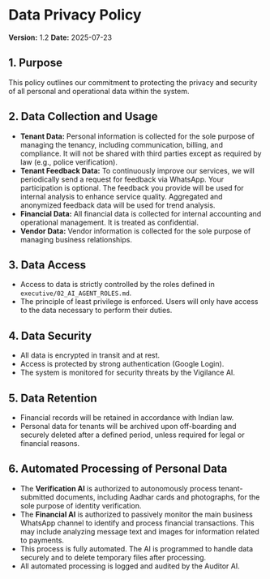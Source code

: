 # Data Privacy Policy

**Version:** 1.2
**Date:** 2025-07-23

## 1. Purpose

This policy outlines our commitment to protecting the privacy and security of all personal and operational data within the system.

## 2. Data Collection and Usage

- **Tenant Data:** Personal information is collected for the sole purpose of managing the tenancy, including communication, billing, and compliance. It will not be shared with third parties except as required by law (e.g., police verification).
- **Tenant Feedback Data:** To continuously improve our services, we will periodically send a request for feedback via WhatsApp. Your participation is optional. The feedback you provide will be used for internal analysis to enhance service quality. Aggregated and anonymized feedback data will be used for trend analysis.
- **Financial Data:** All financial data is collected for internal accounting and operational management. It is treated as confidential.
- **Vendor Data:** Vendor information is collected for the sole purpose of managing business relationships.

## 3. Data Access

- Access to data is strictly controlled by the roles defined in `executive/02_AI_AGENT_ROLES.md`.
- The principle of least privilege is enforced. Users will only have access to the data necessary to perform their duties.

## 4. Data Security

- All data is encrypted in transit and at rest.
- Access is protected by strong authentication (Google Login).
- The system is monitored for security threats by the Vigilance AI.

## 5. Data Retention

- Financial records will be retained in accordance with Indian law.
- Personal data for tenants will be archived upon off-boarding and securely deleted after a defined period, unless required for legal or financial reasons.

## 6. Automated Processing of Personal Data

- The **Verification AI** is authorized to autonomously process tenant-submitted documents, including Aadhar cards and photographs, for the sole purpose of identity verification.
- The **Financial AI** is authorized to passively monitor the main business WhatsApp channel to identify and process financial transactions. This may include analyzing message text and images for information related to payments.
- This process is fully automated. The AI is programmed to handle data securely and to delete temporary files after processing.
- All automated processing is logged and audited by the Auditor AI.